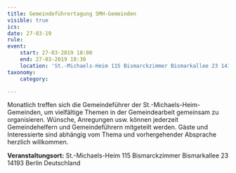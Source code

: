 ```yaml
---
title: Gemeindeführertagung SMH-Gemeinden
visible: true
ics: 
date: 27-03-19
rule: 
event:
	start: 27-03-2019 18:00
	end: 27-03-2019 19:30
	location: 'St.-Michaels-Heim 115 Bismarckzimmer Bismarkallee 23 14193 Berlin Deutschland'
taxonomy:
	category: 

---
```

Monatlich treffen sich die Gemeindeführer der St.-Michaels-Heim-Gemeinden, um vielfältige Themen in der Gemeindearbeit gemeinsam zu organisieren. Wünsche, Anregungen usw. können jederzeit Gemeindehelfern und Gemeindeführern mitgeteilt werden. Gäste und Interessierte sind abhängig vom Thema und vorhergehender Absprache herzlich willkommen.


**Veranstaltungsort:** St.-Michaels-Heim
115 Bismarckzimmer
Bismarkallee 23
14193 Berlin
Deutschland

